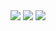  
 <div align="center">
   <a href="https://discord.com/users/694145077693382656" target"blank_"><img src="https://img.shields.io/badge/discord%20-111111.svg?&style=for-the-badge&logo=discord&logoColor=white"></a>      <a href="https://twitter.com/ardayzgn" target"blank_"><img src="https://img.shields.io/badge/Twitter%20-111111.svg?&style=for-the-badge&logo=twitter&logoColor=white"></a>
     <a href="https://instagram.com/ardayzgn" target"blank_"><img src="https://img.shields.io/badge/instagram%20-111111.svg?&style=for-the-badge&logo=instagram&logoColor=white"></a>

</div>   
  
